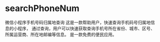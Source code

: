 # searchPhoneNum
微信小程序手机号码归属地查询
这是一款帮助用户，快速查询手机码号归属地信息的小程序，
通过查询，用户可以快速获取查询手机号所在省份、城市、区号、所属运营商、所在地邮编等信息。
是一款免费的便民应用。
